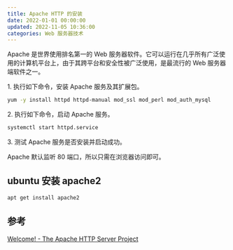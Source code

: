 ```yaml
---
title: Apache HTTP 的安装
date: 2022-01-01 00:00:00
updated: 2022-11-05 10:36:00
categories: Web 服务器技术
---
```


Apache 是世界使用排名第一的 Web 服务器软件。它可以运行在几乎所有广泛使用的计算机平台上，由于其跨平台和安全性被广泛使用，是最流行的 Web 服务器端软件之一。

1\. 执行如下命令，安装 Apache 服务及其扩展包。

```sh
yum -y install httpd httpd-manual mod_ssl mod_perl mod_auth_mysql
```

2\. 执行如下命令，启动 Apache 服务。

```sh
systemctl start httpd.service
```

3\. 测试 Apache 服务是否安装并启动成功。

Apache 默认监听 80 端口，所以只需在浏览器访问即可。

<!-- more -->

## ubuntu 安装 apache2

```sh
apt get install apache2
```

## 参考

[Welcome! - The Apache HTTP Server Project](https://httpd.apache.org/)
